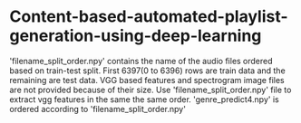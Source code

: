 # Content-based-automated-playlist-generation-using-deep-learning
'filename_split_order.npy' contains the name of the audio files ordered based on train-test split. First 6397(0 to 6396) rows are train data and the remaining are test data.
VGG based features and spectrogram image files are not provided because of their size. Use 'filename_split_order.npy' file to extract vgg features in the same the same order.
'genre_predict4.npy' is ordered according to 'filename_split_order.npy'
